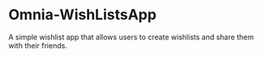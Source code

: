 # Omnia-WishListsApp

A simple wishlist app that allows users to create wishlists and share them with their friends. 

